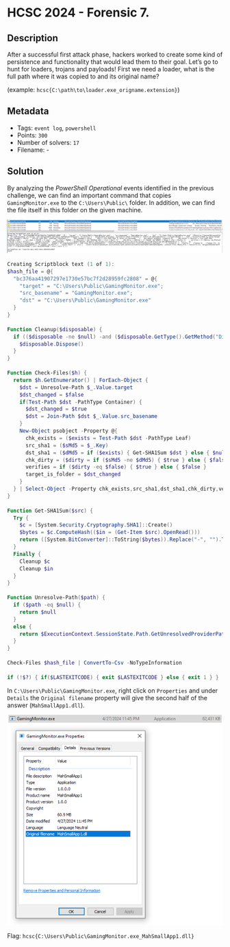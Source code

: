 # HCSC 2024 - Forensic 7.

## Description

After a successful first attack phase, hackers worked to create some kind of persistence and functionality that would lead them to their goal. Let’s go to hunt for loaders, trojans and payloads! First we need a loader, what is the full path where it was copied to and its original name?

(example: `hcsc{C:\path\to\loader.exe_origname.extension}`)

## Metadata

- Tags: `event log`, `powershell`
- Points: `300`
- Number of solvers: `17`
- Filename: -

## Solution

By analyzing the *PowerShell Operational* events identified in the previous challenge, we can find an important command that copies `GamingMonitor.exe` to the `C:\Users\Public\` folder. In addition, we can find the file itself in this folder on the given machine.

![GamingMonitor.exe PowerShell Event Log](media/event-log-powershell-gamingmonitor.png)

```powershell
Creating Scriptblock text (1 of 1):
$hash_file = @{
  "bc376aa41907297e1730e57bc7f2d28959fc2808" = @{
    "target" = "C:\Users\Public\GamingMonitor.exe";
    "src_basename" = "GamingMonitor.exe";
    "dst" = "C:\Users\Public\GamingMonitor.exe"
  }
}

Function Cleanup($disposable) {
  if (($disposable -ne $null) -and ($disposable.GetType().GetMethod("Dispose") -ne $null)) {
    $disposable.Dispose()
  }
}

Function Check-Files($h) {
  return $h.GetEnumerator() | ForEach-Object {
    $dst = Unresolve-Path $_.Value.target
    $dst_changed = $false
    if(Test-Path $dst -PathType Container) {
      $dst_changed = $true
      $dst = Join-Path $dst $_.Value.src_basename
    }
    New-Object psobject -Property @{
      chk_exists = ($exists = Test-Path $dst -PathType Leaf)
      src_sha1 = ($sMd5 = $_.Key)
      dst_sha1 = ($dMd5 = if ($exists) { Get-SHA1Sum $dst } else { $null })
      chk_dirty = ($dirty = if ($sMd5 -ne $dMd5) { $true } else { $false })
      verifies = if ($dirty -eq $false) { $true } else { $false }
      target_is_folder = $dst_changed
    }
  } | Select-Object -Property chk_exists,src_sha1,dst_sha1,chk_dirty,verifies,target_is_folder
}

Function Get-SHA1Sum($src) {
  Try {
    $c = [System.Security.Cryptography.SHA1]::Create()
    $bytes = $c.ComputeHash(($in = (Get-Item $src).OpenRead()))
    return ([System.BitConverter]::ToString($bytes)).Replace("-", "").ToLower()
  } 
  Finally {
    Cleanup $c
    Cleanup $in
  }
}

Function Unresolve-Path($path) {
  if ($path -eq $null) {
    return $null
  }
  else {
    return $ExecutionContext.SessionState.Path.GetUnresolvedProviderPathFromPSPath($path)
  }
}

Check-Files $hash_file | ConvertTo-Csv -NoTypeInformation

if (!$?) { if($LASTEXITCODE) { exit $LASTEXITCODE } else { exit 1 } }
```

In `C:\Users\Public\GamingMonitor.exe`, right click on `Properties` and under `Details` the `Original filename` property will give the second half of the answer (`MahSmallApp1.dll`).

![GamingMonitor.exe properties](media/gamingmonitor-properties.png)

Flag: `hcsc{C:\Users\Public\GamingMonitor.exe_MahSmallApp1.dll}`